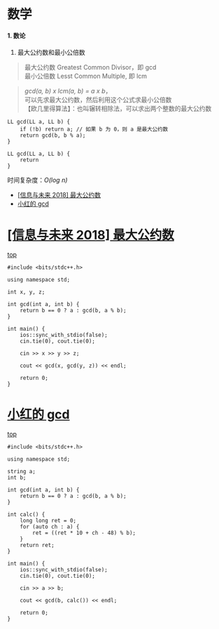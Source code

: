 # 数学

#### 1. 数论
   1. 最⼤公约数和最⼩公倍数
>最大公约数 Greatest Common Divisor，即 gcd  
最小公倍数 Lesst Common Multiple, 即 lcm  

>*gcd(a, b) x lcm(a, b) = a x b*，  
可以先求最大公约数，然后利用这个公式求最小公倍数  
>【欧几里得算法】：也叫辗转相除法，可以求出两个整数的最大公约数  

```
LL gcd(LL a, LL b) {
    if (!b) return a; // 如果 b 为 0，则 a 是最大公约数
    return gcd(b, b % a);
}
```
```
LL gcd(LL a, LL b) {
    return 
}
```
时间复杂度：*O(log n)*


* [[信息与未来 2018] 最大公约数](#信息与未来-2018-最大公约数)
* [小红的 gcd](#小红的-gcd)



# [[信息与未来 2018] 最大公约数](https://www.luogu.com.cn/problem/B3736)
[top](#1-数论)
```
#include <bits/stdc++.h>

using namespace std;

int x, y, z;

int gcd(int a, int b) {
	return b == 0 ? a : gcd(b, a % b);
}

int main() {
	ios::sync_with_stdio(false);
	cin.tie(0), cout.tie(0);
	
	cin >> x >> y >> z;
	
	cout << gcd(x, gcd(y, z)) << endl;
	
	return 0;
} 
```

# [小红的 gcd](https://ac.nowcoder.com/acm/problem/275615)
[top](#1-数论)
```
#include <bits/stdc++.h>

using namespace std;

string a;
int b;

int gcd(int a, int b) {
    return b == 0 ? a : gcd(b, a % b);
}

int calc() {
    long long ret = 0;
    for (auto ch : a) {
        ret = ((ret * 10 + ch - 48) % b);
    }
    return ret;
}

int main() {
    ios::sync_with_stdio(false);
    cin.tie(0), cout.tie(0);
    
    cin >> a >> b;
    
    cout << gcd(b, calc()) << endl;
    
    return 0;
}
```
